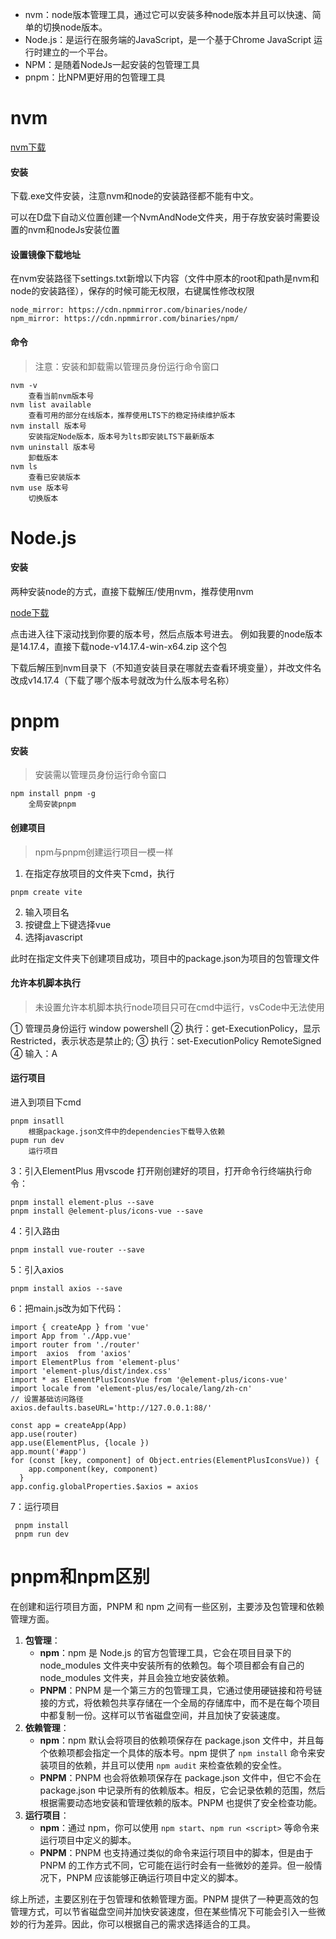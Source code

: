 - nvm：node版本管理工具，通过它可以安装多种node版本并且可以快速、简单的切换node版本。
- Node.js：是运行在服务端的JavaScript，是一个基于Chrome JavaScript 运行时建立的一个平台。
- NPM：是随着NodeJs一起安装的包管理工具
- pnpm：比NPM更好用的包管理工具

# nvm

[nvm下载](https://github.com/coreybutler/nvm-windows/releases)

#### 安装

下载.exe文件安装，注意nvm和node的安装路径都不能有中文。

可以在D盘下自动义位置创建一个NvmAndNode文件夹，用于存放安装时需要设置的nvm和nodeJs安装位置

#### 设置镜像下载地址

在nvm安装路径下settings.txt新增以下内容（文件中原本的root和path是nvm和node的安装路径），保存的时候可能无权限，右键属性修改权限

```
node_mirror: https://cdn.npmmirror.com/binaries/node/
npm_mirror: https://cdn.npmmirror.com/binaries/npm/
```

#### 命令

> 注意：安装和卸载需以管理员身份运行命令窗口

```
nvm -v
	查看当前nvm版本号
nvm list available
	查看可用的部分在线版本，推荐使用LTS下的稳定持续维护版本
nvm install 版本号
	安装指定Node版本，版本号为lts即安装LTS下最新版本
nvm uninstall 版本号
	卸载版本
nvm ls
	查看已安装版本
nvm use 版本号
	切换版本
```

# Node.js

#### 安装

两种安装node的方式，直接下载解压/使用nvm，推荐使用nvm

[node下载](https://nodejs.org/dist/)

点击进入往下滚动找到你要的版本号，然后点版本号进去。
例如我要的node版本是14.17.4，直接下载node-v14.17.4-win-x64.zip 这个包

下载后解压到nvm目录下（不知道安装目录在哪就去查看环境变量），并改文件名改成v14.17.4（下载了哪个版本号就改为什么版本号名称）

# pnpm

#### 安装

> 安装需以管理员身份运行命令窗口

```
npm install pnpm -g
	全局安装pnpm
```

#### 创建项目

> npm与pnpm创建运行项目一模一样

1. 在指定存放项目的文件夹下cmd，执行

```
pnpm create vite
```

2. 输入项目名
3. 按键盘上下键选择vue
4. 选择javascript

此时在指定文件夹下创建项目成功，项目中的package.json为项目的包管理文件

#### 允许本机脚本执行

> 未设置允许本机脚本执行node项目只可在cmd中运行，vsCode中无法使用

① 管理员身份运行 window powershell
② 执行：get-ExecutionPolicy，显示Restricted，表示状态是禁止的;
③ 执行：set-ExecutionPolicy RemoteSigned
④ 输入：A

#### 运行项目

进入到项目下cmd

```
pnpm insatll
	根据package.json文件中的dependencies下载导入依赖
pupm run dev
	运行项目
```





3：引入ElementPlus
用vscode 打开刚创建好的项目，打开命令行终端执行命令：

	pnpm install element-plus --save
	pnpm install @element-plus/icons-vue --save
4：引入路由

```
pnpm install vue-router --save
```

5：引入axios

```
pnpm install axios --save
```

6：把main.js改为如下代码：

```
import { createApp } from 'vue'
import App from './App.vue'
import router from './router'
import  axios  from 'axios'
import ElementPlus from 'element-plus'
import 'element-plus/dist/index.css'
import * as ElementPlusIconsVue from '@element-plus/icons-vue'
import locale from 'element-plus/es/locale/lang/zh-cn'
// 设置基础访问路径
axios.defaults.baseURL='http://127.0.0.1:88/'

const app = createApp(App)
app.use(router)
app.use(ElementPlus, {locale })
app.mount('#app')
for (const [key, component] of Object.entries(ElementPlusIconsVue)) {
    app.component(key, component)
  }
app.config.globalProperties.$axios = axios
```

7：运行项目

```
 pnpm install
 pnpm run dev
```

# pnpm和npm区别

在创建和运行项目方面，PNPM 和 npm 之间有一些区别，主要涉及包管理和依赖管理方面。

1. **包管理**：
   - **npm**：npm 是 Node.js 的官方包管理工具，它会在项目目录下的 node_modules 文件夹中安装所有的依赖包。每个项目都会有自己的 node_modules 文件夹，并且会独立地安装依赖。
   - **PNPM**：PNPM 是一个第三方的包管理工具，它通过使用硬链接和符号链接的方式，将依赖包共享存储在一个全局的存储库中，而不是在每个项目中都复制一份。这样可以节省磁盘空间，并且加快了安装速度。
2. **依赖管理**：
   - **npm**：npm 默认会将项目的依赖项保存在 package.json 文件中，并且每个依赖项都会指定一个具体的版本号。npm 提供了 `npm install` 命令来安装项目的依赖，并且可以使用 `npm audit` 来检查依赖的安全性。
   - **PNPM**：PNPM 也会将依赖项保存在 package.json 文件中，但它不会在 package.json 中记录所有的依赖版本。相反，它会记录依赖的范围，然后根据需要动态地安装和管理依赖的版本。PNPM 也提供了安全检查功能。
3. **运行项目**：
   - **npm**：通过 npm，你可以使用 `npm start`、`npm run <script>` 等命令来运行项目中定义的脚本。
   - **PNPM**：PNPM 也支持通过类似的命令来运行项目中的脚本，但是由于 PNPM 的工作方式不同，它可能在运行时会有一些微妙的差异。但一般情况下，PNPM 应该能够正确运行项目中定义的脚本。

综上所述，主要区别在于包管理和依赖管理方面。PNPM 提供了一种更高效的包管理方式，可以节省磁盘空间并加快安装速度，但在某些情况下可能会引入一些微妙的行为差异。因此，你可以根据自己的需求选择适合的工具。